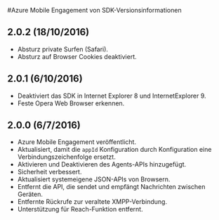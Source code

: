 <properties
    pageTitle="Azure Mobile Engagement von SDK-Versionsinformationen | Microsoft Azure"
    description="Die neuesten Updates und Verfahren zum SDK für Azure Mobile Web"
    services="mobile-engagement"
    documentationCenter="mobile"
    authors="piyushjo"
    manager="erikre"
    editor="" />

<tags
    ms.service="mobile-engagement"
    ms.workload="mobile"
    ms.tgt_pltfrm="web"
    ms.devlang="js"
    ms.topic="article"
    ms.date="10/18/2016"
    ms.author="piyushjo" />


#<a name="azure-mobile-engagement-web-sdk-release-notes"></a>Azure Mobile Engagement von SDK-Versionsinformationen

## <a name="202-10182016"></a>2.0.2 (18/10/2016)

-   Absturz private Surfen (Safari).
-   Absturz auf Browser Cookies deaktiviert.

## <a name="201-6102016"></a>2.0.1 (6/10/2016)

-   Deaktiviert das SDK in Internet Explorer 8 und InternetExplorer 9.
-   Feste Opera Web Browser erkennen.

## <a name="200-672016"></a>2.0.0 (6/7/2016)

-   Azure Mobile Engagement veröffentlicht.
-   Aktualisiert, damit die `appId` Konfiguration durch Konfiguration eine Verbindungszeichenfolge ersetzt.
-   Aktivieren und Deaktivieren des Agents-APIs hinzugefügt.
-   Sicherheit verbessert.
-   Aktualisiert systemeigene JSON-APIs von Browsern.
-   Entfernt die API, die sendet und empfängt Nachrichten zwischen Geräten.
-   Entfernte Rückrufe zur veraltete XMPP-Verbindung.
-   Unterstützung für Reach-Funktion entfernt.
